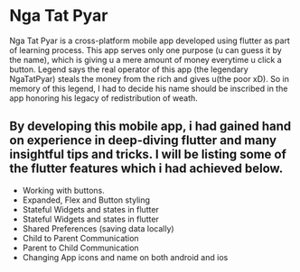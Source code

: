 # Nga Tat Pyar

Nga Tat Pyar is a cross-platform mobile app developed using flutter as part of learning process. This app serves only one purpose (u can guess it by the name),  which is giving u a mere amount of money everytime u click a button. Legend says the real operator of this app (the legendary NgaTatPyar) steals the money from the rich and gives u(the poor xD). So in memory of this legend, I had to decide his name should be inscribed in the app honoring his legacy of redistribution of weath.

## By developing this mobile app, i had gained hand on experience in deep-diving flutter and many insightful tips and tricks. I will be listing some of the flutter features which i had achieved below.

<ul>
  <li>Working with buttons.</li>
  <li>Expanded, Flex and Button styling</li>
  <li>Stateful Widgets and states in flutter</li>
  <li>Stateful Widgets and states in flutter</li>
  <li>Shared Preferences (saving data locally)</li>
  <li>Child to Parent Communication</li>
  <li>Parent to Child Communication</li>
  <li>Changing App icons and name on both android and ios</li>
</ul>


